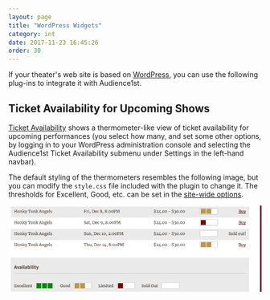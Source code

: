 ```yaml
---
layout: page
title: "WordPress Widgets"
category: int
date: 2017-11-23 16:45:26
order: 30
---
```



If your theater's web site is based on
[WordPress](http://wordpress.org), you can use the following plug-ins to
integrate it with Audience1st.

## Ticket Availability for Upcoming Shows

[Ticket
Availability](https://wordpress.org/plugins/audience1st-ticket-availability)
shows a thermometer-like view of ticket availability for upcoming
performances (you select how many, and set some other options, by
logging in to your WordPress administration console and selecting the
Audience1st Ticket Availability submenu under Settings in the left-hand
navbar). 

The default styling of the thermometers resembles the following image,
but you can modify the `style.css` file included with the plugin to
change it.  The thresholds for Excellent, Good, etc. can be set in the
[site-wide options](../setup/sitewide-options.html).

![ticket availability widget](../assets/ticket-widget.png)
